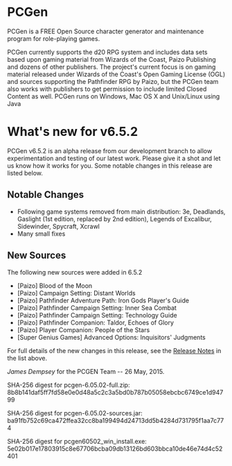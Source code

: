 # PCGen

PCGen is a FREE Open Source character generator and maintenance program for role-playing games.

PCGen currently supports the d20 RPG system and includes data sets based upon gaming material from Wizards of the Coast, Paizo Publishing and dozens of other publishers.
The project's current focus is on gaming material released under Wizards of the Coast's Open Gaming License (OGL) and sources supporting the Pathfinder RPG by Paizo, but the PCGen team also works with publishers to get permission to include limited Closed Content as well.
PCGen runs on Windows, Mac OS X and Unix/Linux using Java

# What's new for v6.5.2

PCGen v6.5.2 is an alpha release from our development branch to allow 
experimentation and testing of our latest work.
Please give it a shot and let us know how it works for you. 
Some notable changes in this release are listed below.
		 
## Notable Changes


* Following game systems removed from main distribution: 3e, Deadlands, Gaslight (1st edition, replaced by 2nd edition), Legends of Excalibur, Sidewinder, Spycraft, Xcrawl
* Many small fixes


## New Sources

The following new sources were added in 6.5.2


* [Paizo] Blood of the Moon
* [Paizo] Campaign Setting: Distant Worlds
* [Paizo] Pathfinder Adventure Path: Iron Gods Player's Guide
* [Paizo] Pathfinder Campaign Setting: Inner Sea Combat
* [Paizo] Pathfinder Campaign Setting: Technology Guide
* [Paizo] Pathfinder Companion: Taldor, Echoes of Glory
* [Paizo] Player Companion: People of the Stars
* [Super Genius Games] Advanced Options: Inquisitors' Judgments



For full details of the new changes in this release, see the 
[Release Notes](http://sourceforge.net/projects/pcgen/files/PCGen%20Unstable/6.05.02/pcgen-release-notes-60502.html/download) in the list above.

*James Dempsey* for the PCGEN Team -- 26 May, 2015.

SHA-256 digest for pcgen-6.05.02-full.zip:
8b8b141daf5ff7fd58e0e0d48a5c2c3a5bd0b787b05058ebcbc6749ce1d94799

SHA-256 digest for pcgen-6.05.02-sources.jar:
ba91fb752c69ca472ffea32cc8ba199494d24713dd5b4284d731795f1aa7c774

SHA-256 digest for pcgen60502_win_install.exe:
5e02b017e17803915c8e67706bcba09db13126bd603bbca10de46e74d4c52401
